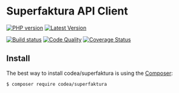 # Superfaktura API Client

[![PHP version](https://img.shields.io/packagist/php-v/codea/superfaktura?style=flat-square)](http://php.net)
[![Latest Version](https://img.shields.io/packagist/v/codea/superfaktura?style=flat-square)](https://packagist.org/packages/codea/superfaktura)

[![Build status](https://img.shields.io/github/workflow/status/codea/superfaktura/Tests?style=flat-square)](https://github.com/Codea/superfaktura/actions?query=workflow%3ATests)
[![Code Quality](https://img.shields.io/scrutinizer/quality/g/codea/superfaktura?style=flat-square)](https://scrutinizer-ci.com/g/Codea/superfaktura/?branch=master)
[![Coverage Status](https://img.shields.io/coveralls/github/Codea/superfaktura?style=flat-square)](https://coveralls.io/github/Codea/superfaktura?branch=master)

Install
------------

The best way to install codea/superfaktura is using the [Composer](http://getcomposer.org/):

```sh
$ composer require codea/superfaktura
